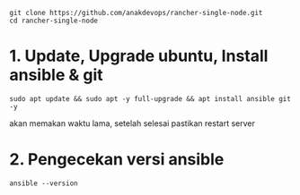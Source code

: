 ```
git clone https://github.com/anakdevops/rancher-single-node.git
cd rancher-single-node
```



# 1. Update, Upgrade ubuntu, Install ansible & git

```
sudo apt update && sudo apt -y full-upgrade && apt install ansible git -y
```

akan memakan waktu lama, setelah selesai pastikan restart server


# 2. Pengecekan versi ansible

```
ansible --version
```

